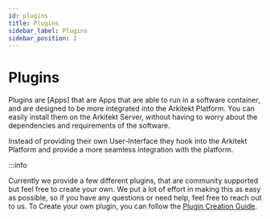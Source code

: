 ```yaml
---
id: plugins
title: Plugins
sidebar_label: Plugins
sidebar_position: 2
---
```


# Plugins

Plugins are [Apps] that are Apps that are able to run in a software container, and are designed to be more integrated into the Arkitekt Platform.
You can easily install them on the Arkitekt Server, without having to worry about the dependencies and requirements of the software.

Instead of providing their own User-Interface they hook into the Arkitekt Platform and provide a more seamless integration with the platform.

:::info

Currently we provide a few different plugins, that are community supported but feel free to create your own. We put a lot of effort in making this
as easy as possible, so if you have any questions or need help, feel free to reach out to us. To Create your own plugin, you can follow the [Plugin Creation Guide](/docs/developers/python/plugin).

